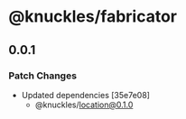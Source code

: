 # @knuckles/fabricator

## 0.0.1

### Patch Changes

- Updated dependencies [35e7e08]
  - @knuckles/location@0.1.0
